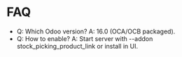 # FAQ

- Q: Which Odoo version? A: 16.0 (OCA/OCB packaged).
- Q: How to enable? A: Start server with --addon stock_picking_product_link or install in UI.

